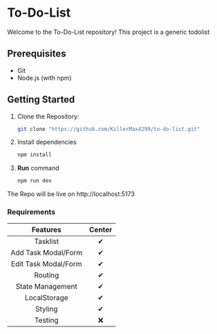 # To-Do-List

Welcome to the To-Do-List repository! This project is a generic todolist 

## Prerequisites
- Git
- Node.js (with npm)

## Getting Started

1. Clone the Repository:
   ```bash
   git clone "https://github.com/KillerMax4299/to-do-list.git" 
   ```
  2. Install dependencies
      ```bash
      npm install
      ```
  3. **Run** command
      ```bash
      npm run dev
      ```

  The Repo will be live on http://localhost:5173  


  ### Requirements

| Features |  Center  |
|:-----:|:--------:|
| Tasklist   | ✔ |
| Add Task Modal/Form   | ✔  |
| Edit Task Modal/Form   | ✔ |
| Routing   | ✔ |
| State Management   | ✔ |
| LocalStorage   | ✔ |
|Styling|✔|
|Testing|❌|


